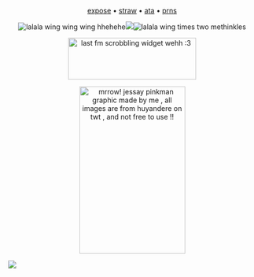 <p align="center"><a href="https://docs.google.com/document/d/1PZBPPCn5mdzmKCY0bvNtKniAR_rKWLjFJCnQf0ii8yg/edit?tab=t.0">expose</a> • <a href="https://4lung.straw.page/cw">straw</a> • <a href="https://greenbean.atabook.org">ata</a> • <a href="https://pronouns.cc/@funfettimix">prns</a><p align="center">
    
<p align="center"><img src="https://watermelon.crd.co/assets/images/gallery01/450da4a9.gif?v=bc28efca" title="lalala wing wing wing hhehehe"><img src="https://komarev.com/ghpvc/?username=greenbeanX3-username&color=FFC107&style=plastic&label=ꉂ(˵˃+ᗜ+˂˵)+𓆩♡𓆪+──★+˙🚬+!!+++++++++++++++++&abreviated=true"><img src="https://watermelon.crd.co/assets/images/gallery01/904808c8.gif?v=bc28efca" title="lalala wing times two methinkles"><p align="center">

<p align="center"><img src="https://lastfm.dedomil.workers.dev/greenbeanx3?dark&spin&rainbow" title="last fm scrobbling widget wehh :3" width="260" height="85><p align="center">

<p align="center"><a target="_blank"><img src="https://github.com/user-attachments/assets/15f7b65a-6f58-4085-9f22-bde87b71eb43" alt="mrrow! jessay pinkman graphic made by me , all images are from huyandere on twt , and not free to use !!" title="jesse pinkman graphic .ᐟ gif was made by me , all art credit to huyandere on twt , NOT FREE TO USE .ᐟ :3" width="215" height="340"><p align="center"> 

![](https://hit.yhype.me/github/profile?account_id=196847782)

